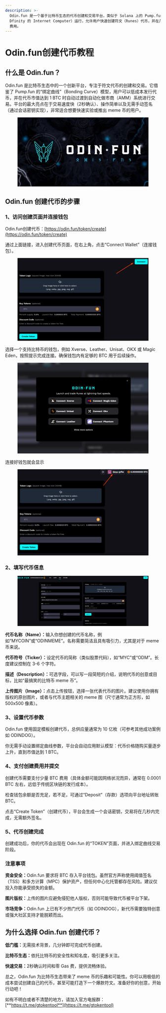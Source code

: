 ```yaml
---
description: >-
  Odin.fun 是一个基于比特币生态的代币创建和交易平台，类似于 Solana 上的 Pump.fun。它通过 Valhalla 网络（基于
  Dfinity 的 Internet Computer）运行，允许用户快速创建符文（Runes）代币，并在几秒钟内完成交易，无需支付传统意义上的 Gas
  费用。
---
```


# Odin.fun创建代币教程

## 什么是 Odin.fun？

Odin.fun 是比特币生态中的一个创新平台，专注于符文代币的创建和交易。它借鉴了 Pump.fun 的“绑定曲线”（Bonding Curve）模型，用户可以低成本发行代币，并在代币市值达到 1 BTC 时自动过渡到自动化做市商（AMM）系统进行交易。平台的最大亮点在于交易速度快（2秒确认）、操作简单以及无需手动签名（通过会话密钥实现），非常适合想要快速实验或推出 meme 币的用户。

<figure><img src="../../.gitbook/assets/fc496613-ea2e-419a-b90a-726f3d24b3a3-800x420.jpg" alt=""><figcaption></figcaption></figure>

## Odin.fun 创建代币的步骤

### 1、访问创建页面并连接钱包

Odin.fun创建代币：[https://odin.fun/token/create](https://odin.fun/token/create)

通过上面链接，进入创建代币页面，在右上角，点击“Connect Wallet”（连接钱包）。

<figure><img src="../../.gitbook/assets/33.png" alt=""><figcaption></figcaption></figure>

选择一个支持比特币的钱包，例如 Xverse、Leather、Unisat、OKX 或 Magic Eden，按照提示完成连接。确保钱包内有足够的 BTC 用于后续操作。

<figure><img src="../../.gitbook/assets/44.png" alt=""><figcaption></figcaption></figure>

连接好钱包就会显示

<figure><img src="../../.gitbook/assets/55.png" alt=""><figcaption></figcaption></figure>

### 2、填写代币信息

<figure><img src="../../.gitbook/assets/Screenshot (13).png" alt=""><figcaption></figcaption></figure>

**代币名称（Name）：**&#x8F93;入你想创建的代币名称，例如“MYCOIN”或“ODINMEME”。名称需要简洁且具有吸引力，尤其是对于 meme 币来说。

**代币符号（Ticker）：**&#x8BBE;定代币的简称（类似股票代码），如“MYC”或“ODM”。长度建议控制在 3-6 个字符。

**描述（Description）：**&#x53EF;选字段，可以写一段简短的介绍，说明代币的创意或目标，比如“最搞笑的比特币 meme 币”。

**上传图片（Image）：**&#x70B9;击上传按钮，选择一张代表代币的图片。建议使用你拥有版权的原创图片，或者与代币主题相关的 meme 图（尺寸通常为正方形，如 500x500 像素）。

### 3、设置代币参数

Odin.fun 使用固定模板创建代币，总供应量通常为 10 亿枚（可参考其他成功案例如 ODINDOG）。

你无需手动设置绑定曲线参数，平台会自动应用默认模型：代币价格随购买量逐步上升，直到市值达到 1 BTC。

### 4、支付创建费用并提交

创建代币需要支付少量 BTC 费用（具体金额可能因网络状况而异，通常在 0.0001 BTC 左右，远低于传统区块链的发行成本）。

检查钱包余额是否充足，若不足，可通过“Deposit”（存款）选项向平台地址转账 BTC。

点击“Create Token”（创建代币），平台会生成一个会话密钥，交易将在几秒内完成，无需额外签名。

### 5、代币创建完成

创建成功后，你的代币会出现在 Odin.fun 的“TOKEN”页面，并进入绑定曲线交易阶段。

### 注意事项

**资金安全：**&#x4F;din.fun 要求将 BTC 存入平台钱包。虽然官方声称使用阈值签名（TSS）和多方计算（MPC）保护资产，但任何中心化托管都存在风险。建议仅投入你能承受损失的金额。

**图片版权：**&#x4E0A;传的图片应避免侵犯他人版权，否则可能导致代币被平台下架。

**市场竞争：**&#x4F;din.fun 上已有不少热门代币（如 ODINDOG），新代币需要独特创意或强大社区支持才能脱颖而出。

## 为什么选择 Odin.fun 创建代币？

**低门槛：**&#x65E0;需技术背景，几分钟即可完成代币创建。

**比特币生态：**&#x4F9D;托比特币的安全性和知名度，吸引更多关注。

**快速交易：**&#x32;秒确认时间和零 Gas 费，提供流畅体验。

总之，Odin.fun 为比特币生态带来了 meme 币的乐趣和可能性。你可以用极低的成本尝试创建自己的代币，甚至可能打造下一个爆款符文。准备好你的创意，开始行动吧！

如有不明白或者不清楚的地方，请加入官方电报群：[**https://t.me/gtokentool**](https://t.me/gtokentool)

